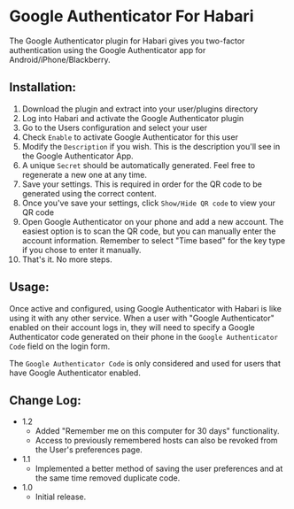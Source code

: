 Google Authenticator For Habari
===============================

The Google Authenticator plugin for Habari gives you two-factor authentication using the Google Authenticator app for Android/iPhone/Blackberry.


Installation:
-------------

1.  Download the plugin and extract into your user/plugins directory
2.  Log into Habari and activate the Google Authenticator plugin
3.  Go to the Users configuration and select your user
4.  Check `Enable` to activate Google Authenticator for this user
5.  Modify the `Description` if you wish. This is the description you'll see in the Google Authenticator App.
6.  A unique `Secret` should be automatically generated.  Feel free to regenerate a new one at any time.
7.  Save your settings.  This is required in order for the QR code to be generated using the correct content.
8.  Once you've save your settings, click `Show/Hide QR code` to view your QR code
9.  Open Google Authenticator on your phone and add a new account.  The easiest option is to scan the QR code, but you can manually enter the account information.  Remember to select "Time based" for the key type if you chose to enter it manually.
10.  That's it. No more steps.


Usage:
------

Once active and configured, using Google Authenticator with Habari is like using it with any other service.  When a user with "Google Authenticator" enabled on their account logs in, they will need to specify a Google Authenticator code generated on their phone in the `Google Authenticator Code` field on the login form.

The `Google Authenticator Code` is only considered and used for users that have Google Authenticator enabled.


Change Log:
-----------

* 1.2
  * Added "Remember me on this computer for 30 days" functionality.
  * Access to previously remembered hosts can also be revoked from the User's preferences page.
* 1.1
  * Implemented a better method of saving the user preferences and at the same time removed duplicate code.
* 1.0
  * Initial release.
